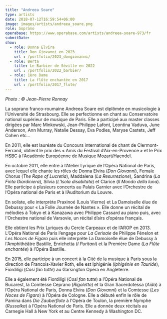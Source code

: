 ```yaml
---
title: "Andreea Soare"
type: artists
date: 2018-07-12T16:59:54+06:00
image: images/artists/andreea_soare.png
role: Soprano
operabase: https://www.operabase.com/artists/andreea-soare-973/fr
submitDate: 
show:
  - role: Donna Elvira
    title: Don Giovanni en 2023
    url : /portfolio/2023_dongiovanni/
  - role: Berta
    title: Le Barbier de Séville en 2022
    url : /portfolio/2022_barbier/
  - role: 1ère Dame
    title: La flûte enchantée en 2017
    url : /portfolio/2017_flute/
---
```


_Photo : © Jean-Pierre Ronnay_

La soprano franco-roumaine Andreea Soare est diplômée en musicologie à l’Université de Strasbourg. Elle se perfectionne en chant au Conservatoire national supérieur de musique de Paris. Elle a participé aux master classes dirigées par Marc Minkowski, Jean-Philippe Lafont, Leontina Vaduva, June Anderson, Ann Murray, Natalie Dessay, Eva Podles, Maryse Castets, Jeff Cohen etc…

En 2011, elle est lauréate du Concours international de chant de Clermont-Ferrand, obtient le prix des « Amis du Festival d’Aix-en-Provence » et le Prix HSBC à l’Académie Européenne de Musique Mozart/Haendel.

En octobre 2011, elle entre à l’Atelier Lyrique de l’Opéra National de Paris, avec lequel elle chante les rôles de Donna Elvira (*Don Giovanni*), Female Chorus (*The Rape of Lucretia*), Maddalena (*La Resurrezione*), Sandrina (*La Finta Giardiniera*), Silvia (*L'Isola disabitata*) et Clarice (*Il Mondo della luna*). Elle participe à plusieurs concerts au Palais Garnier avec l’Orchestre de l’Opéra national de Paris et à l’Auditorium du Louvre.

En soliste, elle interprète Praxinoé (Louis Vierne) et La Damoiselle élue de Debussy pour « La Folle Journée de Nantes ». Elle donne un récital de mélodies à Tokyo et à Kanazawa avec Philippe Cassard au piano puis, avec l'Orchestre national de Varsovie, un récital d’airs d’opéras français.

Elle obtient les Prix Lyriques du Cercle Carpeaux et de l’AROP en 2013. L’Opéra National de Paris l’engage pour *La Cerisaie* de Philippe Fénelon et *Les Noces de Figaro* puis elle interprète La Damoiselle élue de Debussy à l'Amphithéâtre Bastille, Enrichetta (*I Puritani*) et la Première Dame (*La Flûte enchantée*) à l’Opéra Bastille.

En 2015, elle participe à un concert à la Cité de la musique à Paris sous la direction de Francois-Xavier Roth, elle est Iphigénie (*Iphigénie en Tauride*), Fiordiligi (*Così fan tutte*) au Garsington Opera en Angleterre.

Elle a également été Fiordiligi (*Così fan tutte*) a l’Opéra National de Bucarest, la Comtesse Ceprano (*Rigoletto*) et la Gran Sacerdotessa (*Aïda*) à l’Opéra National de Paris, Donna Elvira (*Don Giovanni*) et la Comtesse (*Les Noces de Figaro*) à l’Opéra de Cologne. Elle a débuté enfin le rôle de Pamina dans *Die Zauberflote* à l'Opéra de Toulon, la première Nymphe (*Russalka*) à l’Opéra National de Paris. Elle a donnée deux récitals au Carnegie Hall à New York et au Centre Kennedy à Washington DC.


